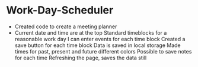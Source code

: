 # Work-Day-Scheduler
- Created code to create a meeting planner
 - Current date and time are at the top
Standard timeblocks for a reasonable work day 
I can enter events for each time block
Created a save button for each time block
Data is saved in local storage 
Made times for past, present and future different colors
Possible to save notes for each time
Refreshing the page, saves the data still
